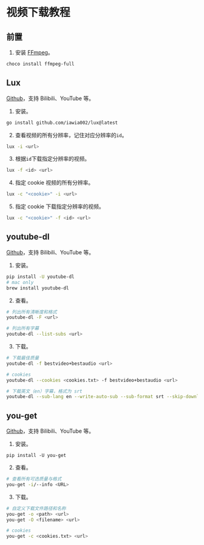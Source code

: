 # 视频下载教程


<!--more-->

## 前置

1. 安装 [FFmpeg](https://ffmpeg.org/)。

```bash
choco install ffmpeg-full
```

## Lux

[Github](https://github.com/iawia002/lux)，支持 Bilibili、YouTube 等。

1. 安装。

```bash
go install github.com/iawia002/lux@latest
```

2. 查看视频的所有分辨率，记住对应分辨率的`id`。

```bash
lux -i <url>
```

3. 根据`id`下载指定分辨率的视频。

```bash
lux -f <id> <url>
```

4. 指定 cookie 视频的所有分辨率。

```bash
lux -c "<cookie>" -i <url>
```

5. 指定 cookie 下载指定分辨率的视频。

```bash
lux -c "<cookie>" -f <id> <url>
```

## youtube-dl

[Github](https://github.com/ytdl-org/youtube-dl)，支持 Bilibili、YouTube 等。

1. 安装。

```bash
pip install -U youtube-dl
# mac only
brew install youtube-dl
```

2. 查看。

```bash
# 列出所有清晰度和格式
youtube-dl -F <url>

# 列出所有字幕
youtube-dl --list-subs <url>
```

3. 下载。

```bash
# 下载最佳质量
youtube-dl -f bestvideo+bestaudio <url>

# cookies
youtube-dl --cookies <cookies.txt> -f bestvideo+bestaudio <url>

# 下载英文（en）字幕，格式为 srt
youtube-dl --sub-lang en --write-auto-sub --sub-format srt --skip-download <url>
```

## you-get

[Github](https://github.com/soimort/you-get)，支持 Bilibili、YouTube 等。

1. 安装。

```
pip install -U you-get
```

2. 查看。

```bash
# 查看所有可选质量与格式
you-get -i/--info <URL>
```

3. 下载。

```bash
# 自定义下载文件路径和名称
you-get -o <path> <url>
you-get -O <filename> <url>

# cookies
you-get -c <cookies.txt> <url>
```

